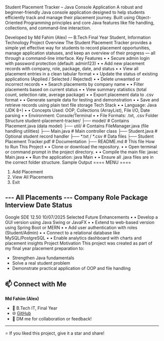 Student Placement Tracker – Java Console Application
A robust and beginner-friendly Java console application designed to help students efficiently track and manage their placement journey. Built using Object-Oriented Programming principles and core Java features like file handling, collections, and command-line interaction.

Developed by Md Fahim (Alex) — B.Tech Final Year Student, Information Technology
Project Overview
The Student Placement Tracker provides a simple yet effective way for students to record placement opportunities, manage application statuses, and keep an overview of their progress — all through a command-line interface.
Key Features
•	• Secure admin login with password protection (default: admin123)
•	• Add new placement records with company, role, package, date, and status
•	• View all placement entries in a clean tabular format
•	• Update the status of existing applications (Applied / Selected / Rejected)
•	• Delete unwanted or incorrect records
•	• Search placements by company name
•	• Filter placements based on current status
•	• View summary statistics (total count, selection rate, average package)
•	• Export placement data to .csv format
•	• Generate sample data for testing and demonstration
•	• Save and retrieve records using plain text file storage
Tech Stack
•	• Language: Java (JDK 8+)
•	• Concepts Used: OOP, Collections (ArrayList), File I/O, Date parsing
•	• Environment: Console/Terminal
•	• File Formats: .txt, .csv
Folder Structure
student-placement-tracker/
├── model/                         # Contains Placement.java (data model)
├── util/                          # Contains FileManager.java (file handling utilities)
├── Main.java                      # Main controller class
├── Student.java                   # Optional student record handler
├── *.txt / *.csv                  # Data files
├── Student Placement Tracker.pdf  # Documentation
├── README.md                      # This file
How to Run This Project
•	• Clone or download the repository.
•	• Open terminal or command prompt in the project directory.
•	• Compile the main file: javac Main.java
•	• Run the application: java Main
•	• Ensure all .java files are in the correct folder structure.
Sample Output
==== MENU ====
1. Add Placement
2. View All Placements
3. Exit

--- All Placements ---
Company              Role            Package    Interview Date  Status
--------------------------------------------------------------------------
Google               SDE             12.50       10/07/2025      Selected
Future Enhancements
•	• Develop a GUI version using Java Swing or JavaFX
•	• Extend to web-based version using Spring Boot or MERN
•	• Add user authentication with roles (Student/Admin)
•	• Connect to a relational database like MySQL/PostgreSQL
•	• Enable analytics dashboard with charts and placement insights
Project Motivation
This project was created as part of my final year placement preparation to:
- Strengthen Java fundamentals
- Solve a real student problem
- Demonstrate practical application of OOP and file handling



## 📫 Connect with Me

**Md Fahim (Alex)**  
- 📍 B.Tech IT, Final Year  
- 🌐 [GitHub](https://github.com/alexfahim10)  
- 💬 DM me for collaboration or feedback!

---

⭐ If you liked this project, give it a star and share!
